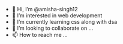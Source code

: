 - 👋 Hi, I’m @amisha-singh12
- 👀 I’m interested in web development
- 🌱 I’m currently learning css  along with dsa
- 💞️ I’m looking to collaborate on ...
- 📫 How to reach me ...

<!---
amisha-singh12/amisha-singh12 is a ✨ special ✨ repository because its `README.md` (this file) appears on your GitHub profile.
You can click the Preview link to take a look at your changes.
--->
